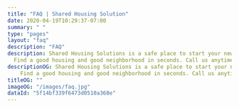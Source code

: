```yaml
---
title: "FAQ | Shared Housing Solution"
date: 2020-04-19T10:29:37-07:00
summary: " "
type: "pages"
layout: "faq"
description: "FAQ"
description: Shared Housing Solutions is a safe place to start your new life.
  Find a good housing and good neighborhood in seconds. Call us anytime
descriptionOG: Shared Housing Solutions is a safe place to start your new life.
    Find a good housing and good neighborhood in seconds. Call us anytime
titleOG: ""
imageOG: "/images/faq.jpg"
dataId: "5f14bf339f6473d0510a368e"
---
```

